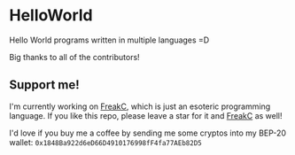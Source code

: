 # HelloWorld
Hello World programs written in multiple languages =D

Big thanks to all of the contributors!

## Support me!
I'm currently working on [FreakC](https://github.com/FreakC-Foundation/FreakC), which is just an esoteric programming language. If you like this repo, please leave a star for it and [FreakC](https://github.com/FreakC-Foundation/FreakC) as well!

I'd love if you buy me a coffee by sending me some cryptos into my BEP-20 wallet: `0x1848Ba922d6eD66D4910176998fF4fa77AEb82D5`
